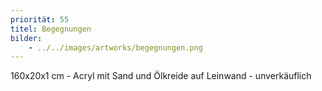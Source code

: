 ```yaml
---
priorität: 55
titel: Begegnungen
bilder:
    - ../../images/artworks/begegnungen.png
---
```


160x20x1 cm - Acryl mit Sand und Ölkreide auf Leinwand - unverkäuflich

